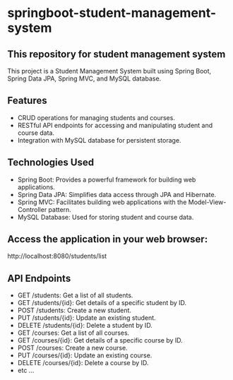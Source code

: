 # springboot-student-management-system

## This repository for student management system

This project is a Student Management System built using Spring Boot, Spring Data JPA, Spring MVC, and MySQL database.

## Features

- CRUD operations for managing students and courses.
- RESTful API endpoints for accessing and manipulating student and course data.
- Integration with MySQL database for persistent storage.

## Technologies Used

- Spring Boot: Provides a powerful framework for building web applications.
- Spring Data JPA: Simplifies data access through JPA and Hibernate.
- Spring MVC: Facilitates building web applications with the Model-View-Controller pattern.
- MySQL Database: Used for storing student and course data.

## Access the application in your web browser:

http://localhost:8080/students/list

## API Endpoints

- GET /students: Get a list of all students.
- GET /students/{id}: Get details of a specific student by ID.
- POST /students: Create a new student.
- PUT /students/{id}: Update an existing student.
- DELETE /students/{id}: Delete a student by ID.
- GET /courses: Get a list of all courses.
- GET /courses/{id}: Get details of a specific course by ID.
- POST /courses: Create a new course.
- PUT /courses/{id}: Update an existing course.
- DELETE /courses/{id}: Delete a course by ID.
- etc ...